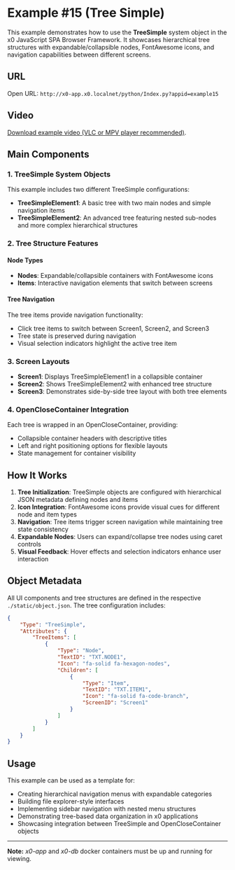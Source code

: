 # Example #15 (Tree Simple)

This example demonstrates how to use the **TreeSimple** system object in the x0 JavaScript SPA Browser Framework. It showcases hierarchical tree structures with expandable/collapsible nodes, FontAwesome icons, and navigation capabilities between different screens.

## URL

Open URL: `http://x0-app.x0.localnet/python/Index.py?appid=example15`

## Video

[Download example video (VLC or MPV player recommended)](https://download.webcodex.de/x0/video/x0-example-15-tree-simple.mkv).

## Main Components

### 1. TreeSimple System Objects

This example includes two different TreeSimple configurations:

- **TreeSimpleElement1**: A basic tree with two main nodes and simple navigation items
- **TreeSimpleElement2**: An advanced tree featuring nested sub-nodes and more complex hierarchical structures

### 2. Tree Structure Features

#### Node Types
- **Nodes**: Expandable/collapsible containers with FontAwesome icons
- **Items**: Interactive navigation elements that switch between screens

#### Tree Navigation
The tree items provide navigation functionality:
- Click tree items to switch between Screen1, Screen2, and Screen3
- Tree state is preserved during navigation
- Visual selection indicators highlight the active tree item

### 3. Screen Layouts

- **Screen1**: Displays TreeSimpleElement1 in a collapsible container
- **Screen2**: Shows TreeSimpleElement2 with enhanced tree structure
- **Screen3**: Demonstrates side-by-side tree layout with both tree elements

### 4. OpenCloseContainer Integration

Each tree is wrapped in an OpenCloseContainer, providing:
- Collapsible container headers with descriptive titles
- Left and right positioning options for flexible layouts
- State management for container visibility

## How It Works

1. **Tree Initialization**: TreeSimple objects are configured with hierarchical JSON metadata defining nodes and items
2. **Icon Integration**: FontAwesome icons provide visual cues for different node and item types
3. **Navigation**: Tree items trigger screen navigation while maintaining tree state consistency
4. **Expandable Nodes**: Users can expand/collapse tree nodes using caret controls
5. **Visual Feedback**: Hover effects and selection indicators enhance user interaction

## Object Metadata

All UI components and tree structures are defined in the respective `./static/object.json`. The tree configuration includes:

```json
{
    "Type": "TreeSimple",
    "Attributes": {
        "TreeItems": [
            {
                "Type": "Node",
                "TextID": "TXT.NODE1",
                "Icon": "fa-solid fa-hexagon-nodes",
                "Children": [
                    {
                        "Type": "Item",
                        "TextID": "TXT.ITEM1",
                        "Icon": "fa-solid fa-code-branch",
                        "ScreenID": "Screen1"
                    }
                ]
            }
        ]
    }
}
```

## Usage

This example can be used as a template for:

- Creating hierarchical navigation menus with expandable categories
- Building file explorer-style interfaces
- Implementing sidebar navigation with nested menu structures
- Demonstrating tree-based data organization in x0 applications
- Showcasing integration between TreeSimple and OpenCloseContainer objects

---

**Note:** *x0-app* and *x0-db* docker containers must be up and running for viewing.
